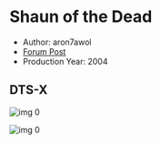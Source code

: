 # Shaun of the Dead

* Author: aron7awol
* [Forum Post](https://www.avsforum.com/threads/bass-eq-for-filtered-movies.2995212/post-58526330)
* Production Year: 2004

## DTS-X

![img 0](https://i.imgur.com/NkQS7dV.jpg)

![img 0](https://i.imgur.com/h2Opokf.png)

